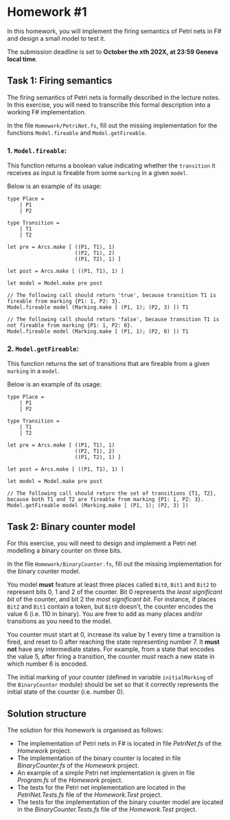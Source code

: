 # Homework \#1

In this homework, you will implement the firing semantics of Petri nets in F# and design a small model to test it.

The submission deadline is set to **October the xth 202X, at 23:59 Geneva local time**.

## Task 1: Firing semantics

The firing semantics of Petri nets is formally described in the lecture notes. In this exercise, you will need to
transcribe this formal description into a working F# implementation.

In the file `Homework/PetriNet.fs`, fill out the missing implementation for the functions `Model.fireable`
and `Model.getFireable`.

### 1. `Model.fireable`:

This function returns a boolean value indicating whether the `transition` it receives as input is fireable from
some `marking` in a given `model`.

Below is an example of its usage:

```f#
type Place = 
    | P1
    | P2

type Transition =
    | T1
    | T2

let pre = Arcs.make [ ((P1, T1), 1)
                      ((P2, T1), 2)
                      ((P1, T2), 1) ]
                      
let post = Arcs.make [ ((P1, T1), 1) ]

let model = Model.make pre post

// The following call should return 'true', because transition T1 is fireable from marking {P1: 1, P2: 3}. 
Model.fireable model (Marking.make [ (P1, 1); (P2, 3) ]) T1

// The following call should return 'false', because transition T1 is not fireable from marking {P1: 1, P2: 0}.
Model.fireable model (Marking.make [ (P1, 1); (P2, 0) ]) T1 
```

### 2. `Model.getFireable`:

This function returns the set of transitions that are fireable from a given `marking` in a `model`.

Below is an example of its usage:

```f#
type Place = 
    | P1
    | P2

type Transition =
    | T1
    | T2

let pre = Arcs.make [ ((P1, T1), 1)
                      ((P2, T1), 2)
                      ((P1, T2), 1) ]
                      
let post = Arcs.make [ ((P1, T1), 1) ]

let model = Model.make pre post

// The following call should return the set of transitions {T1, T2}, because both T1 and T2 are fireable from marking {P1: 1, P2: 3}.
Model.getFireable model (Marking.make [ (P1, 1); (P2, 3) ]) 
```

## Task 2: Binary counter model

For this exercise, you will need to design and implement a Petri net modelling a binary counter on three bits.

In the file `Homework/BinaryCounter.fs`, fill out the missing implementation for the binary counter model. 

You model **must** feature at least three places called `Bit0`, `Bit1` and `Bit2` to represent bits 0, 1 and 2 of the counter.
Bit 0 represents the *least significant bit* of the counter, and bit 2 the *most significant bit*. 
For instance, if places `Bit2` and `Bit1` contain a token, but `Bit0` doesn't, the counter encodes the value 6 (i.e. 110 in binary).
You are free to add as many places and/or transitions as you need to the model.

You counter must start at 0, increase its value by 1 every time a transition is fired, and reset to 0 after reaching the state representing number 7.
It **must not** have any intermediate states.
For example, from a state that encodes the value 5, after firing a transition, the counter *must* reach a new state in which number 6 is encoded.

The initial marking of your counter (defined in variable `initialMarking` of the `BinaryCounter` module) should be set so that it correctly represents the initial state of the counter (i.e. number 0).

## Solution structure

The solution for this homework is organised as follows:

- The implementation of Petri nets in F# is located in file *PetriNet.fs* of the *Homework* project.
- The implementation of the binary counter is located in file *BinaryCounter.fs* of the *Homework* project.
- An example of a simple Petri net implementation is given in file *Program.fs* of the *Homework* project.
- The tests for the Petri net implementation are located in the *PetriNet.Tests.fs* file of the *Homework.Test* project.
- The tests for the implementation of the binary counter model are located in the *BinaryCounter.Tests.fs* file of the *Homework.Test* project.
